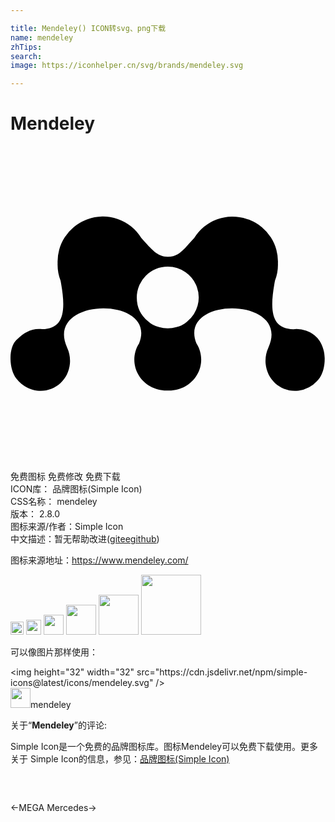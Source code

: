 ```yaml
---

title: Mendeley() ICON转svg、png下载
name: mendeley
zhTips: 
search: 
image: https://iconhelper.cn/svg/brands/mendeley.svg

---
```


# Mendeley  <small style="font-size: 60%;font-weight: 100"></small>

<div id="svg" class="svg-wrap">
<svg role="img" viewBox="0 0 24 24" xmlns="http://www.w3.org/2000/svg"><title>Mendeley icon</title><path d="M11.973 9.191h.019a2.349 2.349 0 011.5 4.155 1.803 1.803 0 01-.854.451 2.342 2.342 0 01-.647.092h-.019c-.224 0-.441-.033-.647-.092a1.808 1.808 0 01-.854-.451 2.34 2.34 0 01-.849-1.806 2.352 2.352 0 012.351-2.349m-9.948 9.45c1.262.158 2.382-.76 2.501-2.052a2.438 2.438 0 00-.213-1.233c-1.768-3.879 6.955-3.968 5.481-.307l-.01.016c-.697 1.115-.319 2.563.839 3.232.426.248.898.35 1.359.33.461.02.933-.082 1.359-.33 1.158-.67 1.536-2.117.839-3.232l-.01-.016c-1.474-3.661 7.25-3.572 5.48.307a2.44 2.44 0 00-.212 1.233c.12 1.292 1.239 2.21 2.502 2.052a2.339 2.339 0 001.421-.735s.587-.487.578-1.729c-.008-1.013-.578-1.574-.578-1.574a2.206 2.206 0 00-1.81-.644c-1.619-.036-1.859-1.304-1.402-3.694.168-.424.241-.878.226-1.332a3.408 3.408 0 00-2.125-3.287c-.039-.017-.078-.03-.118-.046a1.51 1.51 0 00-.134-.046 3.407 3.407 0 00-3.994 1.449c-.815.895-1.184 1.438-2.022 1.438-.797 0-1.208-.543-2.022-1.438a3.404 3.404 0 00-4.127-1.404c-.04.016-.079.029-.119.046A3.407 3.407 0 003.59 8.932c-.016.454.058.908.225 1.332.457 2.391.217 3.658-1.401 3.694-.793-.085-1.385.242-1.983.841-.6.598-.55 2.2 0 2.899.399.509.94.861 1.594.943"/></svg>
</div>
<detail full-name='mendeley'></detail>

<div class="detail-page">
<p>
<span><span class="badge-success badge">免费图标</span> <span class="badge-success badge">免费修改</span>  <span class="badge-success badge">免费下载</span> </span>
<br/>
<span>
ICON库：
<span class="badge-secondary badge">品牌图标(Simple Icon)</span> 
</span>
<br/>
<span>
CSS名称：
<span class="badge-secondary badge">mendeley</span> 
</span>

<br/>
<span>
版本：
<span class="badge-secondary badge">2.8.0</span> 
</span>
<br/>
<span>图标来源/作者：<span class="badge-light badge">Simple Icon</span></span> 
<br/>
<span class="zh-detail">中文描述：暂无<span class="help-link"><span>帮助改进</span>(<a href="https://gitee.com/liuwave/icon-helper/edit/master/json/brands/mendeley.json" target="_blank" rel="noopener noreferrer">gitee</a><a href="https://github.com/liuwave/icon-helper/edit/master/json/brands/mendeley.json" target="_blank" rel="noopener noreferrer">github</a></span>)</span><br/>
</p>
</div><div class="description description alert alert-light"><p>图标来源地址：<a href="https://www.mendeley.com/" target="_blank" rel="noopener noreferrer">https://www.mendeley.com/</a></p></div>
<div class="alert alert-dark">
<img height="21" width="21" src="https://cdn.jsdelivr.net/npm/simple-icons@latest/icons/mendeley.svg" />
<img height="24" width="24" src="https://cdn.jsdelivr.net/npm/simple-icons@latest/icons/mendeley.svg" />
<img height="32" width="32" src="https://cdn.jsdelivr.net/npm/simple-icons@latest/icons/mendeley.svg" />
<img height="48" width="48" src="https://cdn.jsdelivr.net/npm/simple-icons@latest/icons/mendeley.svg" />
<img height="64" width="64" src="https://cdn.jsdelivr.net/npm/simple-icons@latest/icons/mendeley.svg" />
<img height="96" width="96" src="https://cdn.jsdelivr.net/npm/simple-icons@latest/icons/mendeley.svg" />

</div>
<div>
  <p>可以像图片那样使用：    
  </p>
  <div class="alert alert-primary" style="font-size: 14px">
    &lt;img height="32" width="32" src="https://cdn.jsdelivr.net/npm/simple-icons@latest/icons/mendeley.svg" /&gt;
    <copy-btn content='<img height="32" width="32" src="https://cdn.jsdelivr.net/npm/simple-icons@latest/icons/mendeley.svg" />'></copy-btn>
  </div>
  <div class="alert alert-secondary">
    <img height="32" width="32" src="https://cdn.jsdelivr.net/npm/simple-icons@latest/icons/mendeley.svg" />mendeley
    <copy-btn content="mendeley" btn-title="复制图标名称"></copy-btn>
  </div>
</div>
<div class="icon-detail__container">
<p>关于“<b>Mendeley</b>”的评论:</p>
</div>
<Vssue title="关于“Mendeley”的评论" />
<div><p>Simple Icon是一个免费的品牌图标库。图标Mendeley可以免费下载使用。更多关于  Simple Icon的信息，参见：<a target="_blank" href="https://iconhelper.cn/brands.html">品牌图标(Simple Icon)</a>
</p></div>


<div style="padding:2rem 0 " class="page-nav"><p class="inner"><span class="prev">←<router-link to="/icon/mega.html">MEGA</router-link></span> <span class="next"><router-link to="/icon/mercedes.html">Mercedes</router-link>→</span></p></div>

